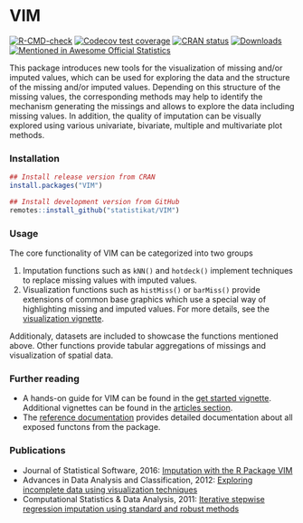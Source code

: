 # VIM

[![R-CMD-check](https://github.com/statistikat/VIM/workflows/R-CMD-check/badge.svg)](https://github.com/statistikat/VIM/actions)
[![Codecov test coverage](https://codecov.io/gh/statistikat/VIM/branch/master/graph/badge.svg)](https://app.codecov.io/gh/statistikat/VIM?branch=master)
[![CRAN status](https://www.r-pkg.org/badges/version/VIM)](https://CRAN.R-project.org/package=VIM)
[![Downloads](http://cranlogs.r-pkg.org/badges/VIM)](https://CRAN.R-project.org/package=VIM)
[![Mentioned in Awesome Official Statistics ](https://awesome.re/mentioned-badge.svg)](http://www.awesomeofficialstatistics.org)

This package introduces new tools for the visualization of missing and/or imputed values, which can be used for exploring the data and the structure of the missing and/or imputed values. Depending on this structure of the missing values, the corresponding methods may help to identify the mechanism generating the missings and allows to explore the data including missing values. In addition, the quality of imputation can be visually explored using various univariate, bivariate, multiple and multivariate plot methods.

### Installation

```r
## Install release version from CRAN
install.packages("VIM")

## Install development version from GitHub
remotes::install_github("statistikat/VIM")
```

### Usage

The core functionality of VIM can be categorized into two groups

1. Imputation functions such as `kNN()` and `hotdeck()` implement techniques
   to replace missing values with imputed values.
2. Visualization functions such as `histMiss()` or `barMiss()` provide extensions
   of common base graphics which use a special way of highlighting missing
   and imputed values. For more details, see the [visualization vignette](http://statistikat.github.io/VIM/articles/VisualImp.html).

Additionaly, datasets are included to showcase the functions mentioned above.
Other functions provide tabular aggregations of missings and visualization
of spatial data.

### Further reading

* A hands-on guide for VIM can be found in the [get started vignette](http://statistikat.github.io/VIM/articles/VIM.html). Additional
  vignettes can be found in the [articles section](http://statistikat.github.io/VIM/articles/).
* The [reference documentation](http://statistikat.github.io/VIM/reference)
  provides detailed documentation about all exposed functons from the package.
  
### Publications

* Journal of Statistical Software, 2016: [Imputation with the R Package VIM](https://www.researchgate.net/publication/309336197_Imputation_with_the_R_package_VIM)
* Advances in Data Analysis and Classification, 2012: [Exploring incomplete data using visualization techniques](https://www.researchgate.net/publication/226283718_Exploring_incomplete_data_using_visualization_techniques)
* Computational Statistics & Data Analysis, 2011: [Iterative stepwise regression imputation using standard
and robust methods](http://file.statistik.tuwien.ac.at/filz/papers/CSDA11TKF.pdf)
